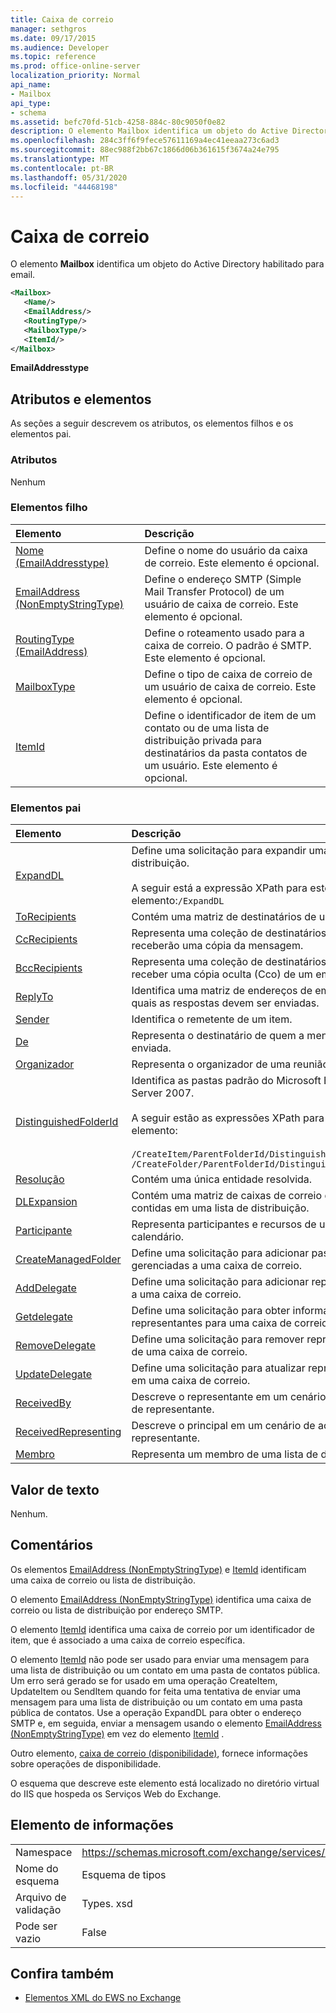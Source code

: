 ```yaml
---
title: Caixa de correio
manager: sethgros
ms.date: 09/17/2015
ms.audience: Developer
ms.topic: reference
ms.prod: office-online-server
localization_priority: Normal
api_name:
- Mailbox
api_type:
- schema
ms.assetid: befc70fd-51cb-4258-884c-80c9050f0e82
description: O elemento Mailbox identifica um objeto do Active Directory habilitado para email.
ms.openlocfilehash: 284c3ff6f9fece57611169a4ec41eeaa273c6ad3
ms.sourcegitcommit: 88ec988f2bb67c1866d06b361615f3674a24e795
ms.translationtype: MT
ms.contentlocale: pt-BR
ms.lasthandoff: 05/31/2020
ms.locfileid: "44468198"
---
```

# <a name="mailbox"></a>Caixa de correio

O elemento **Mailbox** identifica um objeto do Active Directory habilitado para email. 
  
```XML
<Mailbox>
   <Name/>
   <EmailAddress/>
   <RoutingType/>
   <MailboxType/>
   <ItemId/>
</Mailbox>
```

**EmailAddresstype**

## <a name="attributes-and-elements"></a>Atributos e elementos

As seções a seguir descrevem os atributos, os elementos filhos e os elementos pai.
  
### <a name="attributes"></a>Atributos

Nenhum
  
### <a name="child-elements"></a>Elementos filho

|**Elemento**|**Descrição**|
|:-----|:-----|
|[Nome (EmailAddresstype)](name-emailaddresstype.md) <br/> |Define o nome do usuário da caixa de correio. Este elemento é opcional.  <br/> |
|[EmailAddress (NonEmptyStringType)](emailaddress-nonemptystringtype.md) <br/> |Define o endereço SMTP (Simple Mail Transfer Protocol) de um usuário de caixa de correio. Este elemento é opcional.  <br/> |
|[RoutingType (EmailAddress)](routingtype-emailaddress.md) <br/> |Define o roteamento usado para a caixa de correio. O padrão é SMTP. Este elemento é opcional.  <br/> |
|[MailboxType](mailboxtype.md) <br/> |Define o tipo de caixa de correio de um usuário de caixa de correio. Este elemento é opcional.  <br/> |
|[ItemId](itemid.md) <br/> |Define o identificador de item de um contato ou de uma lista de distribuição privada para destinatários da pasta contatos de um usuário. Este elemento é opcional.  <br/> |
   
### <a name="parent-elements"></a>Elementos pai

|**Elemento**|**Descrição**|
|:-----|:-----|
|[ExpandDL](expanddl.md) <br/> |Define uma solicitação para expandir uma lista de distribuição. <br/> <br/> A seguir está a expressão XPath para este elemento:` /ExpandDL ` <br/> |
|[ToRecipients](torecipients.md) <br/> |Contém uma matriz de destinatários de um item.  <br/> |
|[CcRecipients](ccrecipients.md) <br/> |Representa uma coleção de destinatários que receberão uma cópia da mensagem.  <br/> |
|[BccRecipients](bccrecipients.md) <br/> |Representa uma coleção de destinatários para receber uma cópia oculta (Cco) de um email.  <br/> |
|[ReplyTo](replyto.md) <br/> |Identifica uma matriz de endereços de email aos quais as respostas devem ser enviadas.  <br/> |
|[Sender](sender.md) <br/> |Identifica o remetente de um item.  <br/> |
|[De](from.md) <br/> |Representa o destinatário de quem a mensagem foi enviada.  <br/> |
|[Organizador](organizer.md) <br/> |Representa o organizador de uma reunião.  <br/> |
|[DistinguishedFolderId](distinguishedfolderid.md) <br/> | Identifica as pastas padrão do Microsoft Exchange Server 2007.  <br/><br/>  A seguir estão as expressões XPath para este elemento: <br/> <br/>  `/CreateItem/ParentFolderId/DistinguishedFolderId` <br/>  `/CreateFolder/ParentFolderId/DistinguishedFolderId` <br/> |
|[Resolução](resolution.md) <br/> |Contém uma única entidade resolvida.  <br/> |
|[DLExpansion](dlexpansion.md) <br/> |Contém uma matriz de caixas de correio que estão contidas em uma lista de distribuição.  <br/> |
|[Participante](attendee.md) <br/> |Representa participantes e recursos de um item de calendário.  <br/> |
|[CreateManagedFolder](createmanagedfolder.md) <br/> |Define uma solicitação para adicionar pastas gerenciadas a uma caixa de correio.  <br/> |
|[AddDelegate](adddelegate.md) <br/> |Define uma solicitação para adicionar representantes a uma caixa de correio.  <br/> |
|[Getdelegate](getdelegate.md) <br/> |Define uma solicitação para obter informações sobre representantes para uma caixa de correio.  <br/> |
|[RemoveDelegate](removedelegate.md) <br/> |Define uma solicitação para remover representantes de uma caixa de correio.  <br/> |
|[UpdateDelegate](updatedelegate.md) <br/> |Define uma solicitação para atualizar representantes em uma caixa de correio.  <br/> |
|[ReceivedBy](receivedby.md) <br/> |Descreve o representante em um cenário de acesso de representante.  <br/> |
|[ReceivedRepresenting](receivedrepresenting.md) <br/> |Descreve o principal em um cenário de acesso de representante.  <br/> |
|[Membro](member-ex15websvcsotherref.md) <br/> |Representa um membro de uma lista de distribuição.  <br/> |
   
## <a name="text-value"></a>Valor de texto

Nenhum.
  
## <a name="remarks"></a>Comentários

Os elementos [EmailAddress (NonEmptyStringType)](emailaddress-nonemptystringtype.md) e [ItemId](itemid.md) identificam uma caixa de correio ou lista de distribuição. 

O elemento [EmailAddress (NonEmptyStringType)](emailaddress-nonemptystringtype.md) identifica uma caixa de correio ou lista de distribuição por endereço SMTP. 

O elemento [ItemId](itemid.md) identifica uma caixa de correio por um identificador de item, que é associado a uma caixa de correio específica. 

O elemento [ItemId](itemid.md) não pode ser usado para enviar uma mensagem para uma lista de distribuição ou um contato em uma pasta de contatos pública. Um erro será gerado se for usado em uma operação CreateItem, UpdateItem ou SendItem quando for feita uma tentativa de enviar uma mensagem para uma lista de distribuição ou um contato em uma pasta pública de contatos. Use a operação ExpandDL para obter o endereço SMTP e, em seguida, enviar a mensagem usando o elemento [EmailAddress (NonEmptyStringType)](emailaddress-nonemptystringtype.md) em vez do elemento [ItemId](itemid.md) . 
  
Outro elemento, [caixa de correio (disponibilidade)](mailbox-availability.md), fornece informações sobre operações de disponibilidade. 
  
O esquema que descreve este elemento está localizado no diretório virtual do IIS que hospeda os Serviços Web do Exchange.
  
## <a name="element-information"></a>Elemento de informações

|||
|:-----|:-----|
|Namespace  <br/> |https://schemas.microsoft.com/exchange/services/2006/types  <br/> |
|Nome do esquema  <br/> |Esquema de tipos  <br/> |
|Arquivo de validação  <br/> |Types. xsd  <br/> |
|Pode ser vazio  <br/> |False  <br/> |
   
## <a name="see-also"></a>Confira também

- [Elementos XML do EWS no Exchange](ews-xml-elements-in-exchange.md)

